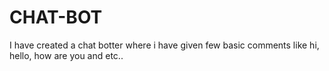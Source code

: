 # CHAT-BOT
I have created a chat botter where i have given few basic comments like hi, hello, how are you and etc..
